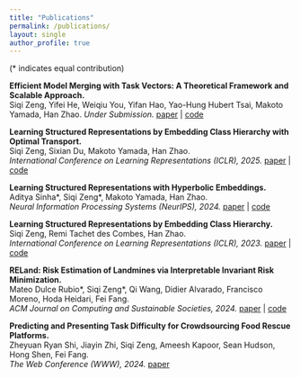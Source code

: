 ```yaml
---
title: "Publications"
permalink: /publications/
layout: single
author_profile: true
---
```

(* indicates equal contribution)  

**Efficient Model Merging with Task Vectors: A Theoretical Framework and Scalable Approach.**  
Siqi Zeng, Yifei He, Weiqiu You, Yifan Hao, Yao-Hung Hubert Tsai, Makoto Yamada, Han Zhao. 
*Under Submission.* [paper](https://arxiv.org/abs/2502.01015) | [code](https://github.com/uiuctml/TaskVectorBasis)


**Learning Structured Representations by Embedding Class Hierarchy with Optimal Transport.**  
Siqi Zeng, Sixian Du, Makoto Yamada, Han Zhao.  
*International Conference on Learning Representations (ICLR), 2025.* [paper](https://openreview.net/forum?id=AnL6BuWzxa) | [code](https://github.com/uiuctml/OTCPCC)

**Learning Structured Representations with Hyperbolic Embeddings.**  
Aditya Sinha\*, Siqi Zeng\*, Makoto Yamada, Han Zhao.  
*Neural Information Processing Systems (NeurIPS), 2024.* [paper](https://proceedings.neurips.cc/paper_files/paper/2024/file/a5d2da376bab7624b3caeb9f78fcaa2f-Paper-Conference.pdf) | [code](https://github.com/uiuctml/HypStructure)

**Learning Structured Representations by Embedding Class Hierarchy.**  
Siqi Zeng, Remi Tachet des Combes, Han Zhao.  
*International Conference on Learning Representations (ICLR), 2023.* [paper](https://openreview.net/forum?id=7J-30ilaUZM) | [code](https://github.com/uiuctml/HierarchyCPCC)

**RELand: Risk Estimation of Landmines via Interpretable Invariant Risk Minimization.**  
Mateo Dulce Rubio\*, Siqi Zeng\*, Qi Wang, Didier Alvarado, Francisco Moreno, Hoda Heidari, Fei Fang.  
*ACM Journal on Computing and Sustainable Societies, 2024.* [paper](https://dl.acm.org/doi/10.1145/3648437) | [code](https://github.com/annawangkkk/Landmine-risk-prediction)

**Predicting and Presenting Task Difficulty for Crowdsourcing Food Rescue Platforms.**  
Zheyuan Ryan Shi, Jiayin Zhi, Siqi Zeng, Ameesh Kapoor, Sean Hudson, Hong Shen, Fei Fang.  
*The Web Conference (WWW), 2024.* [paper](https://dl.acm.org/doi/10.1145/3589334.3648155)